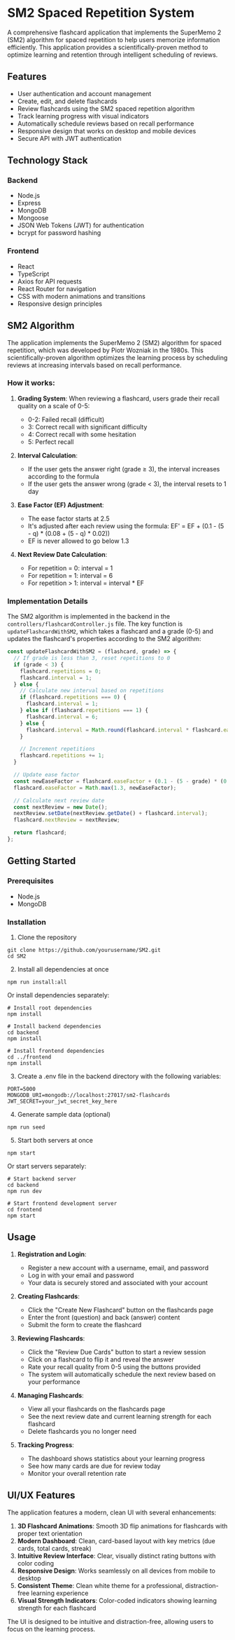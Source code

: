 # SM2 Spaced Repetition System

A comprehensive flashcard application that implements the SuperMemo 2 (SM2) algorithm for spaced repetition to help users memorize information efficiently. This application provides a scientifically-proven method to optimize learning and retention through intelligent scheduling of reviews.

## Features

- User authentication and account management
- Create, edit, and delete flashcards
- Review flashcards using the SM2 spaced repetition algorithm
- Track learning progress with visual indicators
- Automatically schedule reviews based on recall performance
- Responsive design that works on desktop and mobile devices
- Secure API with JWT authentication

## Technology Stack

### Backend
- Node.js
- Express
- MongoDB
- Mongoose
- JSON Web Tokens (JWT) for authentication
- bcrypt for password hashing

### Frontend
- React
- TypeScript
- Axios for API requests
- React Router for navigation
- CSS with modern animations and transitions
- Responsive design principles

## SM2 Algorithm

The application implements the SuperMemo 2 (SM2) algorithm for spaced repetition, which was developed by Piotr Wozniak in the 1980s. This scientifically-proven algorithm optimizes the learning process by scheduling reviews at increasing intervals based on recall performance.

### How it works:

1. **Grading System**: When reviewing a flashcard, users grade their recall quality on a scale of 0-5:
   - 0-2: Failed recall (difficult)
   - 3: Correct recall with significant difficulty
   - 4: Correct recall with some hesitation
   - 5: Perfect recall

2. **Interval Calculation**:
   - If the user gets the answer right (grade ≥ 3), the interval increases according to the formula
   - If the user gets the answer wrong (grade < 3), the interval resets to 1 day

3. **Ease Factor (EF) Adjustment**:
   - The ease factor starts at 2.5
   - It's adjusted after each review using the formula: EF' = EF + (0.1 - (5 - q) * (0.08 + (5 - q) * 0.02))
   - EF is never allowed to go below 1.3

4. **Next Review Date Calculation**:
   - For repetition = 0: interval = 1
   - For repetition = 1: interval = 6
   - For repetition > 1: interval = interval * EF

### Implementation Details

The SM2 algorithm is implemented in the backend in the `controllers/flashcardController.js` file. The key function is `updateFlashcardWithSM2`, which takes a flashcard and a grade (0-5) and updates the flashcard's properties according to the SM2 algorithm:

```javascript
const updateFlashcardWithSM2 = (flashcard, grade) => {
  // If grade is less than 3, reset repetitions to 0
  if (grade < 3) {
    flashcard.repetitions = 0;
    flashcard.interval = 1;
  } else {
    // Calculate new interval based on repetitions
    if (flashcard.repetitions === 0) {
      flashcard.interval = 1;
    } else if (flashcard.repetitions === 1) {
      flashcard.interval = 6;
    } else {
      flashcard.interval = Math.round(flashcard.interval * flashcard.easeFactor);
    }

    // Increment repetitions
    flashcard.repetitions += 1;
  }

  // Update ease factor
  const newEaseFactor = flashcard.easeFactor + (0.1 - (5 - grade) * (0.08 + (5 - grade) * 0.02));
  flashcard.easeFactor = Math.max(1.3, newEaseFactor);

  // Calculate next review date
  const nextReview = new Date();
  nextReview.setDate(nextReview.getDate() + flashcard.interval);
  flashcard.nextReview = nextReview;

  return flashcard;
};
```

## Getting Started

### Prerequisites
- Node.js
- MongoDB

### Installation

1. Clone the repository
```
git clone https://github.com/yourusername/SM2.git
cd SM2
```

2. Install all dependencies at once
```
npm run install:all
```

Or install dependencies separately:
```
# Install root dependencies
npm install

# Install backend dependencies
cd backend
npm install

# Install frontend dependencies
cd ../frontend
npm install
```

3. Create a .env file in the backend directory with the following variables:
```
PORT=5000
MONGODB_URI=mongodb://localhost:27017/sm2-flashcards
JWT_SECRET=your_jwt_secret_key_here
```

4. Generate sample data (optional)
```
npm run seed
```

5. Start both servers at once
```
npm start
```

Or start servers separately:
```
# Start backend server
cd backend
npm run dev

# Start frontend development server
cd frontend
npm start
```

## Usage

1. **Registration and Login**:
   - Register a new account with a username, email, and password
   - Log in with your email and password
   - Your data is securely stored and associated with your account

2. **Creating Flashcards**:
   - Click the "Create New Flashcard" button on the flashcards page
   - Enter the front (question) and back (answer) content
   - Submit the form to create the flashcard

3. **Reviewing Flashcards**:
   - Click the "Review Due Cards" button to start a review session
   - Click on a flashcard to flip it and reveal the answer
   - Rate your recall quality from 0-5 using the buttons provided
   - The system will automatically schedule the next review based on your performance

4. **Managing Flashcards**:
   - View all your flashcards on the flashcards page
   - See the next review date and current learning strength for each flashcard
   - Delete flashcards you no longer need

5. **Tracking Progress**:
   - The dashboard shows statistics about your learning progress
   - See how many cards are due for review today
   - Monitor your overall retention rate

## UI/UX Features

The application features a modern, clean UI with several enhancements:

1. **3D Flashcard Animations**: Smooth 3D flip animations for flashcards with proper text orientation
2. **Modern Dashboard**: Clean, card-based layout with key metrics (due cards, total cards, streak)
3. **Intuitive Review Interface**: Clear, visually distinct rating buttons with color coding
4. **Responsive Design**: Works seamlessly on all devices from mobile to desktop
5. **Consistent Theme**: Clean white theme for a professional, distraction-free learning experience
6. **Visual Strength Indicators**: Color-coded indicators showing learning strength for each flashcard

The UI is designed to be intuitive and distraction-free, allowing users to focus on the learning process.